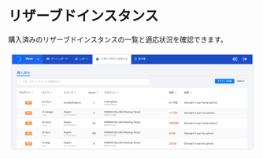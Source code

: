 # リザーブドインスタンス

購入済みのリザーブドインスタンスの一覧と適応状況を確認できます。

![](../../.gitbook/assets/screen-shot-2018-11-26-at-17.03.56.png)

